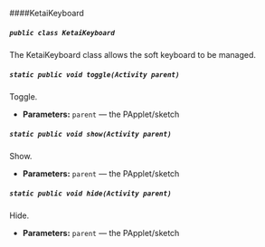 ####KetaiKeyboard

##### `public class KetaiKeyboard`

The KetaiKeyboard class allows the soft keyboard to be managed.

##### `static public void toggle(Activity parent)`

Toggle.

 * **Parameters:** `parent` — the PApplet/sketch

##### `static public void show(Activity parent)`

Show.

 * **Parameters:** `parent` — the PApplet/sketch

##### `static public void hide(Activity parent)`

Hide.

 * **Parameters:** `parent` — the PApplet/sketch
